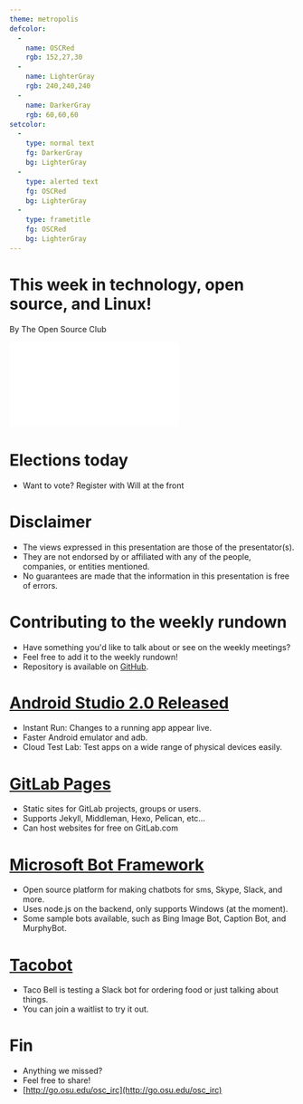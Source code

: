 ```yaml
---
theme: metropolis
defcolor:
  -
    name: OSCRed
    rgb: 152,27,30
  -
    name: LighterGray
    rgb: 240,240,240
  -
    name: DarkerGray
    rgb: 60,60,60
setcolor:
  -
    type: normal text
    fg: DarkerGray
    bg: LighterGray
  -
    type: alerted text
    fg: OSCRed
    bg: LighterGray
  -
    type: frametitle
    fg: OSCRed
    bg: LighterGray
---
```


# This week in technology, open source, and Linux!

By The Open Source Club

![OSC Logo](../../common/osc-logo.pdf "Open Source Club at Ohio State Logo")

# Elections today
* Want to vote? Register with Will at the front

# Disclaimer
* The views expressed in this presentation are those of the presentator(s).
* They are not endorsed by or affiliated with any of the people, companies, or entities mentioned.
* No guarantees are made that the information in this presentation is free of errors.

# Contributing to the weekly rundown
* Have something you'd like to talk about or see on the weekly meetings?
* Feel free to add it to the weekly rundown!
* Repository is available on [GitHub](https://github.com/OSUOSC/osc-weekly-rundown).


# [Android Studio 2.0 Released](http://android-developers.blogspot.com/2016/04/android-studio-2-0.html)
* Instant Run: Changes to a running app appear live.
* Faster Android emulator and adb.
* Cloud Test Lab: Test apps on a wide range of physical devices easily.

# [GitLab Pages](http://pages.gitlab.io/)
* Static sites for GitLab projects, groups or users.
* Supports Jekyll, Middleman, Hexo, Pelican, etc...
* Can host websites for free on GitLab.com

# [Microsoft Bot Framework](https://dev.botframework.com/)
* Open source platform for making chatbots for sms, Skype, Slack, and more.
* Uses node.js on the backend, only supports Windows (at the moment).
* Some sample bots available, such as Bing Image Bot, Caption Bot, and MurphyBot.

# [Tacobot](https://tacobell.com/feed/tacobot)
* Taco Bell is testing a Slack bot for ordering food or just talking about things.
* You can join a waitlist to try it out.

# Fin
* Anything we missed?
* Feel free to share!
* [http://go.osu.edu/osc_irc](http://go.osu.edu/osc_irc)
